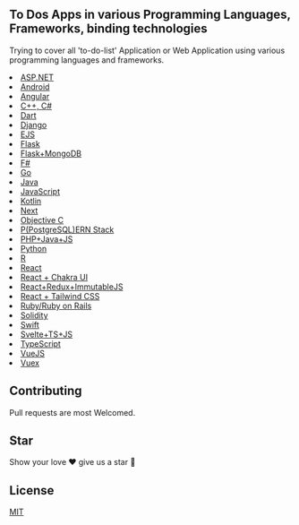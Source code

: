 <h2>To Dos Apps in various Programming Languages, Frameworks, binding technologies</h2>
<p>
Trying to cover all 'to-do-list' Application or Web Application using various programming languages and frameworks.
</p>


  <li><a href="https://github.com/amoraitis/TodoList">ASP.NET</a></li>
  <li><a href="https://github.com/couchbaselabs/ToDoLite-Android">Android</a></li>
  <li><a href="https://github.com/sitepoint-editors/angular-todo-app">Angular</a></li>
  <li><a href="https://github.com/abstractspoon/ToDoList_Dev">C++, C#</a></li>
  <li><a href="https://github.com/arthurbz/to_do_list">Dart</a></li>
  <li><a href="https://github.com/rtzll/django-todolist">Django</a></li>
  <li><a href="https://github.com/NisooJadhav/to-do-list">EJS</a></li>
  <li><a href="https://github.com/rtzll/flask-todolist">Flask</a></li>
  <li><a href="https://github.com/prashant-shahi/ToDo-List-using-Flask-and-MongoDB">Flask+MongoDB</a></li>
  <li><a href="https://github.com/mwyrebski/todofs">F#</a></li>
  <li><a href="https://github.com/schadokar/go-to-do-app">Go</a></li>
  <li><a href="https://github.com/Yalantis/ToDoList">Java</a></li>
  <li><a href="https://github.com/tusharnankani/ToDoList">JavaScript</a></li>
  <li><a href="https://github.com/serbelga/ToDometer">Kotlin</a></li>
  <li><a href="https://github.com/jrgarciadev/nextjs-todo-list.git">Next</a></li>
  <li><a href="https://github.com/jorgerebolloj/ToDoList-Obj-C">Objective C</a></li>
  <li><a href="https://github.com/NisooJadhav/pern-todo">P(PostgreSQL)ERN Stack</a></li>
  <li><a href="https://github.com/pasimako/agitodo">PHP+Java+JS</a></li>
  <li><a href="https://github.com/marcosvbras/todo-list-python">Python</li>
  <li><a href="https://github.com/markwh/todoList">R</a></li>
  <li><a href="https://github.com/NisooJadhav/react-todo">React</a></li>
  <li><a href="https://github.com/codeboyfriend/Todo-App">React + Chakra UI</a></li>
  <li><a href="https://github.com/rogic89/ToDo-react-redux-immutable">React+Redux+ImmutableJS</a></li>
  <li><a href="https://github.com/jvikraman/react-tailwind-todo-app.git">React + Tailwind CSS</a></li>
  <li><a href="https://github.com/mrhead/todos">Ruby/Ruby on Rails</a></li>
  <li><a href="https://github.com/dappuniversity/eth-todo-list">Solidity</a></li>
  <li><a href="https://github.com/devxoul/SwiftUITodo">Swift</a></li>
  <li><a href="https://github.com/UltiRequiem/ultitodo">Svelte+TS+JS</a></li>
  <li><a href="https://github.com/evandrotvc/ToDos-React">TypeScript</a></li>
  <li><a href="https://github.com/sunil-sandhu/vue-todo">VueJS</a></li>
  <li><a href="https://github.com/NisooJadhav/vuex-todo">Vuex</a></li>


<h2> Contributing</h2>

Pull requests are most Welcomed.

<h2> Star</h2>

Show your love ❤️ give us a star 🌟 

<h2> License</h2>

[MIT](https://choosealicense.com/licenses/mit/)
